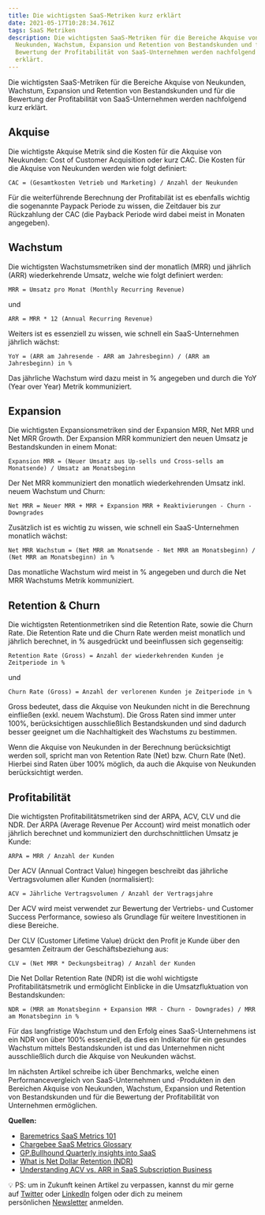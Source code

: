 ```yaml
---
title: Die wichtigsten SaaS-Metriken kurz erklärt
date: 2021-05-17T10:28:34.761Z
tags: SaaS Metriken
description: Die wichtigsten SaaS-Metriken für die Bereiche Akquise von
  Neukunden, Wachstum, Expansion und Retention von Bestandskunden und für die
  Bewertung der Profitabilität von SaaS-Unternehmen werden nachfolgend kurz
  erklärt.
---
```

Die wichtigsten SaaS-Metriken für die Bereiche Akquise von Neukunden, Wachstum, Expansion und Retention von Bestandskunden und für die Bewertung der Profitabilität von SaaS-Unternehmen werden nachfolgend kurz erklärt.

## Akquise

Die wichtigste Akquise Metrik sind die Kosten für die Akquise von Neukunden: Cost of Customer Acquisition oder kurz CAC. Die Kosten für die Akquise von Neukunden werden wie folgt definiert:

`CAC = (Gesamtkosten Vetrieb und Marketing) / Anzahl der Neukunden`

Für die weiterführende Berechnung der Profitabilät ist es ebenfalls wichtig die sogenannte Paypack Periode zu wissen, die Zeitdauer bis zur Rückzahlung der CAC (die Payback Periode wird dabei meist in Monaten angegeben).

## Wachstum

Die wichtigsten Wachstumsmetriken sind der monatlich (MRR) und jährlich (ARR) wiederkehrende Umsatz, welche wie folgt definiert werden:

`MRR = Umsatz pro Monat (Monthly Recurring Revenue)`

und 

`ARR = MRR * 12 (Annual Recurring Revenue)` 

Weiters ist es essenziell zu wissen, wie schnell ein SaaS-Unternehmen jährlich wächst: 

`YoY = (ARR am Jahresende - ARR am Jahresbeginn) / (ARR am Jahresbeginn) in %`

Das jährliche Wachstum wird dazu meist in % angegeben und durch die YoY (Year over Year) Metrik kommuniziert.

## Expansion

Die wichtigsten Expansionsmetriken sind der Expansion MRR, Net MRR und Net MRR Growth. Der Expansion MRR kommuniziert den neuen Umsatz je Bestandskunden in einem Monat:

`Expansion MRR = (Neuer Umsatz aus Up-sells und Cross-sells am Monatsende) / Umsatz am Monatsbeginn`

Der Net MRR kommuniziert den monatlich wiederkehrenden Umsatz inkl. neuem Wachstum und Churn:

`Net MRR = Neuer MRR + MRR + Expansion MRR + Reaktivierungen - Churn - Downgrades`

Zusätzlich ist es wichtig zu wissen, wie schnell ein SaaS-Unternehmen monatlich wächst: 

`Net MRR Wachstum = (Net MRR am Monatsende - Net MRR am Monatsbeginn) / (Net MRR am Monatsbeginn) in %`

Das monatliche Wachstum wird meist in % angegeben und durch die Net MRR Wachstums Metrik kommuniziert.

## Retention & Churn

Die wichtigsten Retentionmetriken sind die Retention Rate, sowie die Churn Rate. Die Retention Rate und die Churn Rate werden meist monatlich und jährlich berechnet, in % ausgedrückt und beeinflussen sich gegenseitig:

`Retention Rate (Gross) = Anzahl der wiederkehrenden Kunden je Zeitperiode in %`

und

`Churn Rate (Gross) = Anzahl der verlorenen Kunden je Zeitperiode in %` 

Gross bedeutet, dass die Akquise von Neukunden nicht in die Berechnung einfließen (exkl. neuem Wachstum). Die Gross Raten sind immer unter 100%, berücksichtigen ausschließlich Bestandskunden und sind dadurch besser geeignet um die Nachhaltigkeit des Wachstums zu bestimmen.

Wenn die Akquise von Neukunden in der Berechnung berücksichtigt werden soll, spricht man von Retention Rate (Net) bzw. Churn Rate (Net). Hierbei sind Raten über 100% möglich, da auch die Akquise von Neukunden berücksichtigt werden.

## Profitabilität

Die wichtigsten Profitabilitätsmetriken sind der ARPA, ACV, CLV und die NDR. Der ARPA (Average Revenue Per Account) wird meist monatlich oder jährlich berechnet und kommuniziert den durchschnittlichen Umsatz je Kunde:

`ARPA = MRR / Anzahl der Kunden`

Der ACV (Annual Contract Value) hingegen beschreibt das jährliche Vertragsvolumen aller Kunden (normalisiert):

`ACV = Jährliche Vertragsvolumen / Anzahl der Vertragsjahre`

Der ACV wird meist verwendet zur Bewertung der Vertriebs- und Customer Success Performance, sowieso als Grundlage für weitere Investitionen in diese Bereiche.

Der CLV (Customer Lifetime Value) drückt den Profit je Kunde über den gesamten Zeitraum der Geschäftsbeziehung aus:

`CLV = (Net MRR * Deckungsbeitrag) / Anzahl der Kunden`

Die Net Dollar Retention Rate (NDR) ist die wohl wichtigste Profitabilitätsmetrik und ermöglicht Einblicke in die Umsatzfluktuation von Bestandskunden:

`NDR = (MRR am Monatsbeginn + Expansion MRR - Churn - Downgrades) / MRR am Monatsbeginn in %`

Für das langfristige Wachstum und den Erfolg eines SaaS-Unternehmens ist ein NDR von über 100% essenziell, da dies ein Indikator für ein gesundes Wachstum mittels Bestandskunden ist und das Unternehmen nicht ausschließlich durch die Akquise von Neukunden wächst.

Im nächsten Artikel schreibe ich über Benchmarks, welche einen Performancevergleich von SaaS-Unternehmen und -Produkten in den Bereichen Akquise von Neukunden, Wachstum, Expansion und Retention von Bestandskunden und für die Bewertung der Profitabilität von Unternehmen ermöglichen.

**Quellen:**

* [Baremetrics SaaS Metrics 101](https://baremetrics.com/category/metrics-101)
* [Chargebee SaaS Metrics Glossary](https://www.chargebee.com/resources/glossaries/#saas_metrics)
* [GP.Bullhound Quarterly insights into SaaS](https://www.gpbullhound.com/insights/global-software-market-perspectives-q3-2019/)
* [What is Net Dollar Retention (NDR)](https://userguiding.com/blog/net-dollar-retention-ndr/)
* [Understanding ACV vs. ARR in SaaS Subscription Business](https://www.profitwell.com/recur/all/acv-vs-arr)

💡 PS: um in Zukunft keinen Artikel zu verpassen, kannst du mir gerne auf [Twitter](https://twitter.com/mariostnr) oder [LinkedIn](https://www.linkedin.com/in/mario-steiner) folgen oder dich zu meinem persönlichen [Newsletter](http://eepurl.com/heuGRP) anmelden.